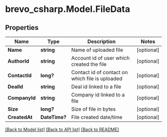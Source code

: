 # brevo_csharp.Model.FileData
## Properties

Name | Type | Description | Notes
------------ | ------------- | ------------- | -------------
**Name** | **string** | Name of uploaded file | [optional] 
**AuthorId** | **string** | Account id of user which created the file | [optional] 
**ContactId** | **long?** | Contact id of contact on which file is uploaded | [optional] 
**DealId** | **string** | Deal id linked to a file | [optional] 
**CompanyId** | **string** | Company id linked to a file | [optional] 
**Size** | **long?** | Size of file in bytes | [optional] 
**CreatedAt** | **DateTime?** | File created date/time | [optional] 

[[Back to Model list]](../README.md#documentation-for-models) [[Back to API list]](../README.md#documentation-for-api-endpoints) [[Back to README]](../README.md)

